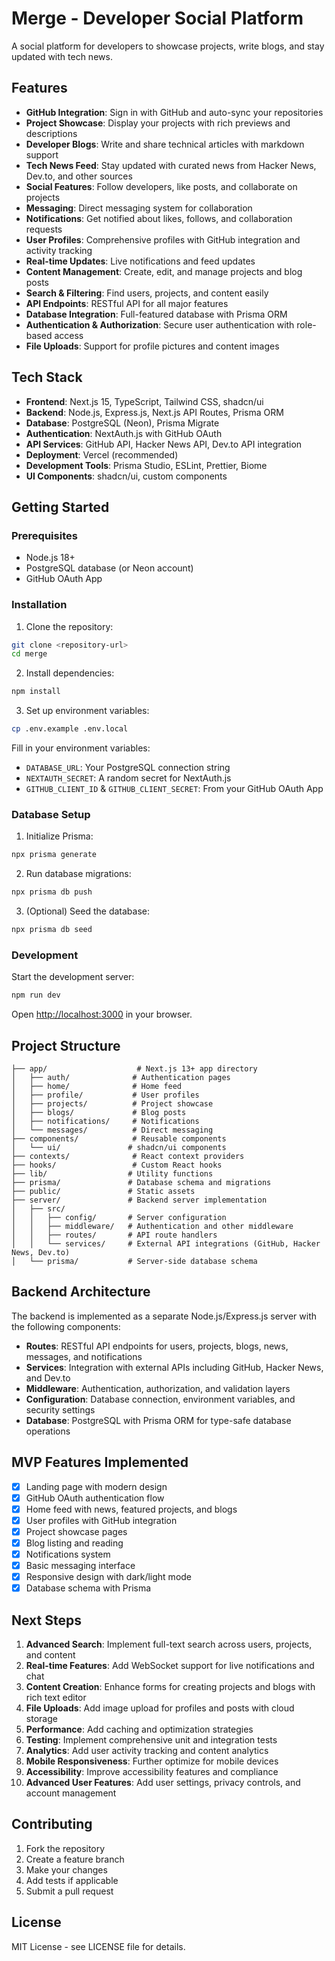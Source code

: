 # Merge - Developer Social Platform

A social platform for developers to showcase projects, write blogs, and stay updated with tech news.

## Features

- **GitHub Integration**: Sign in with GitHub and auto-sync your repositories
- **Project Showcase**: Display your projects with rich previews and descriptions
- **Developer Blogs**: Write and share technical articles with markdown support
- **Tech News Feed**: Stay updated with curated news from Hacker News, Dev.to, and other sources
- **Social Features**: Follow developers, like posts, and collaborate on projects
- **Messaging**: Direct messaging system for collaboration
- **Notifications**: Get notified about likes, follows, and collaboration requests
- **User Profiles**: Comprehensive profiles with GitHub integration and activity tracking
- **Real-time Updates**: Live notifications and feed updates
- **Content Management**: Create, edit, and manage projects and blog posts
- **Search & Filtering**: Find users, projects, and content easily
- **API Endpoints**: RESTful API for all major features
- **Database Integration**: Full-featured database with Prisma ORM
- **Authentication & Authorization**: Secure user authentication with role-based access
- **File Uploads**: Support for profile pictures and content images

## Tech Stack

- **Frontend**: Next.js 15, TypeScript, Tailwind CSS, shadcn/ui
- **Backend**: Node.js, Express.js, Next.js API Routes, Prisma ORM
- **Database**: PostgreSQL (Neon), Prisma Migrate
- **Authentication**: NextAuth.js with GitHub OAuth
- **API Services**: GitHub API, Hacker News API, Dev.to API integration
- **Deployment**: Vercel (recommended)
- **Development Tools**: Prisma Studio, ESLint, Prettier, Biome
- **UI Components**: shadcn/ui, custom components

## Getting Started

### Prerequisites

- Node.js 18+ 
- PostgreSQL database (or Neon account)
- GitHub OAuth App

### Installation

1. Clone the repository:
```bash
git clone <repository-url>
cd merge
```

2. Install dependencies:
```bash
npm install
```

3. Set up environment variables:
```bash
cp .env.example .env.local
```

Fill in your environment variables:
- `DATABASE_URL`: Your PostgreSQL connection string
- `NEXTAUTH_SECRET`: A random secret for NextAuth.js
- `GITHUB_CLIENT_ID` & `GITHUB_CLIENT_SECRET`: From your GitHub OAuth App

### Database Setup

1. Initialize Prisma:
```bash
npx prisma generate
```

2. Run database migrations:
```bash
npx prisma db push
```

3. (Optional) Seed the database:
```bash
npx prisma db seed
```

### Development

Start the development server:
```bash
npm run dev
```

Open [http://localhost:3000](http://localhost:3000) in your browser.

## Project Structure

```
├── app/                    # Next.js 13+ app directory
│   ├── auth/              # Authentication pages
│   ├── home/              # Home feed
│   ├── profile/           # User profiles
│   ├── projects/          # Project showcase
│   ├── blogs/             # Blog posts
│   ├── notifications/     # Notifications
│   └── messages/          # Direct messaging
├── components/            # Reusable components
│   └── ui/               # shadcn/ui components
├── contexts/              # React context providers
├── hooks/                 # Custom React hooks
├── lib/                  # Utility functions
├── prisma/               # Database schema and migrations
├── public/               # Static assets
├── server/               # Backend server implementation
│   ├── src/
│   │   ├── config/       # Server configuration
│   │   ├── middleware/   # Authentication and other middleware
│   │   ├── routes/       # API route handlers
│   │   └── services/     # External API integrations (GitHub, Hacker News, Dev.to)
│   └── prisma/           # Server-side database schema
```

## Backend Architecture

The backend is implemented as a separate Node.js/Express.js server with the following components:

- **Routes**: RESTful API endpoints for users, projects, blogs, news, messages, and notifications
- **Services**: Integration with external APIs including GitHub, Hacker News, and Dev.to
- **Middleware**: Authentication, authorization, and validation layers
- **Configuration**: Database connection, environment variables, and security settings
- **Database**: PostgreSQL with Prisma ORM for type-safe database operations

## MVP Features Implemented

- [x] Landing page with modern design
- [x] GitHub OAuth authentication flow
- [x] Home feed with news, featured projects, and blogs
- [x] User profiles with GitHub integration
- [x] Project showcase pages
- [x] Blog listing and reading
- [x] Notifications system
- [x] Basic messaging interface
- [x] Responsive design with dark/light mode
- [x] Database schema with Prisma

## Next Steps

1. **Advanced Search**: Implement full-text search across users, projects, and content
2. **Real-time Features**: Add WebSocket support for live notifications and chat
3. **Content Creation**: Enhance forms for creating projects and blogs with rich text editor
4. **File Uploads**: Add image upload for profiles and posts with cloud storage
5. **Performance**: Add caching and optimization strategies
6. **Testing**: Implement comprehensive unit and integration tests
7. **Analytics**: Add user activity tracking and content analytics
8. **Mobile Responsiveness**: Further optimize for mobile devices
9. **Accessibility**: Improve accessibility features and compliance
10. **Advanced User Features**: Add user settings, privacy controls, and account management

## Contributing

1. Fork the repository
2. Create a feature branch
3. Make your changes
4. Add tests if applicable
5. Submit a pull request

## License

MIT License - see LICENSE file for details.